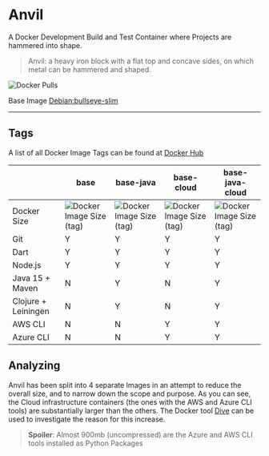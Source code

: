 # Anvil

A Docker Development Build and Test Container where Projects are hammered into shape.

> Anvil: a heavy iron block with a flat top and concave sides, on which metal can be hammered and shaped.

![Docker Pulls](https://img.shields.io/docker/pulls/axrs/anvil?style=for-the-badge)

Base Image [Debian:bullseye-slim](https://hub.docker.com/_/debian)

***

## Tags

A list of all Docker Image Tags can be found at [Docker Hub](https://hub.docker.com/repository/docker/axrs/anvil/tags?page=1\&ordering=-name)

|                     | base                                                                                 | base-java                                                                                 | base-cloud                                                                                 | base-java-cloud                                                                                 |
| ------------------- | ------------------------------------------------------------------------------------ | ----------------------------------------------------------------------------------------- | ------------------------------------------------------------------------------------------ | ----------------------------------------------------------------------------------------------- |
| Docker Size         | ![Docker Image Size (tag)](https://img.shields.io/docker/image-size/axrs/anvil/base) | ![Docker Image Size (tag)](https://img.shields.io/docker/image-size/axrs/anvil/base-java) | ![Docker Image Size (tag)](https://img.shields.io/docker/image-size/axrs/anvil/base-cloud) | ![Docker Image Size (tag)](https://img.shields.io/docker/image-size/axrs/anvil/base-java-cloud) |
| Git                 | Y                                                                                    | Y                                                                                         | Y                                                                                          | Y                                                                                               |
| Dart                | Y                                                                                    | Y                                                                                         | Y                                                                                          | Y                                                                                               |
| Node.js             | Y                                                                                    | Y                                                                                         | Y                                                                                          | Y                                                                                               |
| Java 15 + Maven     | N                                                                                    | Y                                                                                         | N                                                                                          | Y                                                                                               |
| Clojure + Leiningen | N                                                                                    | Y                                                                                         | N                                                                                          | Y                                                                                               |
| AWS CLI             | N                                                                                    | N                                                                                         | Y                                                                                          | Y                                                                                               |
| Azure CLI           | N                                                                                    | N                                                                                         | Y                                                                                          | Y                                                                                               |

## Analyzing

Anvil has been split into 4 separate Images in an attempt to reduce the overall size, and to narrow down the scope and
purpose. As you can see, the Cloud infrastructure containers (the ones with the AWS and Azure CLI tools) are
substantially larger than the others. The Docker tool [Dive](https://github.com/wagoodman/dive) can be used to
investigate the reason for this increase.

> **Spoiler**: Almost 900mb (uncompressed) are the Azure and AWS CLI tools installed as Python Packages

